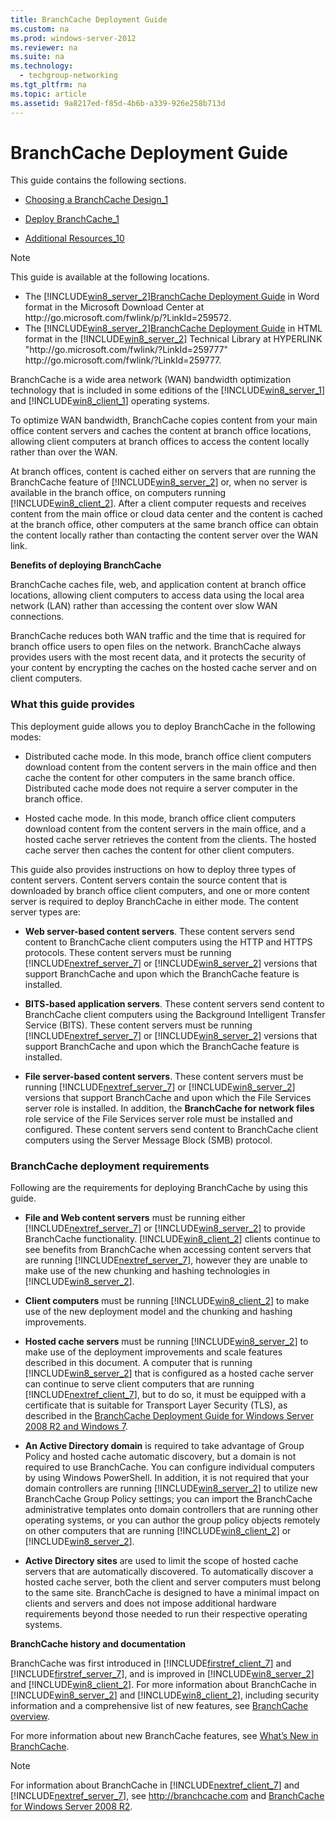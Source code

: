 ```yaml
---
title: BranchCache Deployment Guide
ms.custom: na
ms.prod: windows-server-2012
ms.reviewer: na
ms.suite: na
ms.technology: 
  - techgroup-networking
ms.tgt_pltfrm: na
ms.topic: article
ms.assetid: 9a8217ed-f85d-4b6b-a339-926e258b713d
---
```

# BranchCache Deployment Guide
This guide contains the following sections.  
  
-   [Choosing a BranchCache Design_1](../Topic/Choosing-a-BranchCache-Design_1.md)  
  
-   [Deploy BranchCache_1](../Topic/Deploy-BranchCache_1.md)  
  
-   [Additional Resources_10](../Topic/Additional-Resources_10.md)  
  
> [!NOTE]  
> This guide is available at the following locations.  
>   
> -   The [!INCLUDE[win8_server_2](../Token/win8_server_2_md.md)][BranchCache Deployment Guide](http://go.microsoft.com/fwlink/p/?LinkId=259572) in Word format in the Microsoft Download Center at http:\/\/go.microsoft.com\/fwlink\/p\/?LinkId\=259572.  
> -   The [!INCLUDE[win8_server_2](../Token/win8_server_2_md.md)][BranchCache Deployment Guide](http://go.microsoft.com/fwlink/?LinkId=259777) in HTML format in the [!INCLUDE[win8_server_2](../Token/win8_server_2_md.md)] Technical Library at  HYPERLINK "http:\/\/go.microsoft.com\/fwlink\/?LinkId\=259777" http:\/\/go.microsoft.com\/fwlink\/?LinkId\=259777.  
  
BranchCache is a wide area network \(WAN\) bandwidth optimization technology that is included in some editions of the [!INCLUDE[win8_server_1](../Token/win8_server_1_md.md)] and [!INCLUDE[win8_client_1](../Token/win8_client_1_md.md)] operating systems.  
  
To optimize WAN bandwidth, BranchCache copies content from your main office content servers and caches the content at branch office locations, allowing client computers at branch offices to access the content locally rather than over the WAN.  
  
At branch offices, content is cached either on servers that are running the BranchCache feature of [!INCLUDE[win8_server_2](../Token/win8_server_2_md.md)] or, when no server is available in the branch office, on computers running [!INCLUDE[win8_client_2](../Token/win8_client_2_md.md)]. After a client computer requests and receives content from the main office or cloud data center and the content is cached at the branch office, other computers at the same branch office can obtain the content locally rather than contacting the content server over the WAN link.  
  
**Benefits of deploying BranchCache**  
  
BranchCache caches file, web, and application content at branch office locations, allowing client computers to access data using the local area network \(LAN\) rather than accessing the content over slow WAN connections.  
  
BranchCache reduces both WAN traffic and the time that is required for branch office users to open files on the network.  BranchCache always provides users with the most recent data, and it protects the security of your content by encrypting the caches on the hosted cache server and on client computers.  
  
### What this guide provides  
This deployment guide allows you to deploy BranchCache in the following modes:  
  
-   Distributed cache mode. In this mode, branch office client computers download content from the content servers in the main office and then cache the content for other computers in the same branch office. Distributed cache mode does not require a server computer in the branch office.  
  
-   Hosted cache mode. In this mode, branch office client computers download content from the content servers in the main office, and a hosted cache server retrieves the content from the clients. The hosted cache server then caches the content for other client computers.  
  
This guide also provides instructions on how to deploy three types of content servers. Content servers contain the source content that is downloaded by branch office client computers, and one or more content server is required to deploy BranchCache in either mode. The content server types are:  
  
-   **Web server\-based content servers**. These content servers send content to BranchCache client computers using the HTTP and HTTPS protocols. These content servers must be running [!INCLUDE[nextref_server_7](../Token/nextref_server_7_md.md)] or [!INCLUDE[win8_server_2](../Token/win8_server_2_md.md)] versions that support BranchCache and upon which the BranchCache feature is installed.  
  
-   **BITS\-based application servers**. These content servers send content to BranchCache client computers using the Background Intelligent Transfer Service \(BITS\). These content servers must be running [!INCLUDE[nextref_server_7](../Token/nextref_server_7_md.md)] or [!INCLUDE[win8_server_2](../Token/win8_server_2_md.md)] versions that support BranchCache and upon which the BranchCache feature is installed.  
  
-   **File server\-based content servers**. These content servers must be running [!INCLUDE[nextref_server_7](../Token/nextref_server_7_md.md)] or [!INCLUDE[win8_server_2](../Token/win8_server_2_md.md)] versions that support BranchCache and upon which the File Services server role is installed. In addition, the **BranchCache for network files** role service of the File Services server role must be installed and configured. These content servers send content to BranchCache client computers using the Server Message Block \(SMB\) protocol.  
  
### BranchCache deployment requirements  
Following are the requirements for deploying BranchCache by using this guide.  
  
-   **File and Web content servers** must be running either [!INCLUDE[nextref_server_7](../Token/nextref_server_7_md.md)] or [!INCLUDE[win8_server_2](../Token/win8_server_2_md.md)] to provide BranchCache functionality. [!INCLUDE[win8_client_2](../Token/win8_client_2_md.md)] clients continue to see benefits from BranchCache when accessing content servers that are running [!INCLUDE[nextref_server_7](../Token/nextref_server_7_md.md)], however they are unable to make use of the new chunking and hashing technologies in [!INCLUDE[win8_server_2](../Token/win8_server_2_md.md)].  
  
-   **Client computers** must be running [!INCLUDE[win8_client_2](../Token/win8_client_2_md.md)] to make use of the new deployment model and the chunking and hashing improvements.  
  
-   **Hosted cache servers** must be running [!INCLUDE[win8_server_2](../Token/win8_server_2_md.md)] to make use of the deployment improvements and scale features described in this document.  A computer that is running [!INCLUDE[win8_server_2](../Token/win8_server_2_md.md)] that is configured as a hosted cache server can continue to serve client computers that are running [!INCLUDE[nextref_client_7](../Token/nextref_client_7_md.md)], but to do so, it must be equipped with a certificate that is suitable for Transport Layer Security \(TLS\), as described in the [BranchCache Deployment Guide for Windows Server 2008 R2 and Windows 7](http://www.microsoft.com/download/en/details.aspx?displaylang=en&id=19558).  
  
-   **An Active Directory domain** is required to take advantage of Group Policy and hosted cache automatic discovery, but a domain is not required to use BranchCache.  You can configure individual computers by using Windows PowerShell. In addition, it is not required that your domain controllers are running [!INCLUDE[win8_server_2](../Token/win8_server_2_md.md)] to utilize new BranchCache Group Policy settings; you can import the BranchCache administrative templates onto domain controllers that are running other operating systems, or you can author the group policy objects remotely on other computers that are running [!INCLUDE[win8_client_2](../Token/win8_client_2_md.md)] or [!INCLUDE[win8_server_2](../Token/win8_server_2_md.md)].  
  
-   **Active Directory sites** are used to limit the scope of hosted cache servers that are automatically discovered.  To automatically discover a hosted cache server, both the client and server computers must belong to the same site. BranchCache is designed to have a minimal impact on clients and servers and does not impose additional hardware requirements beyond those needed to run their respective operating systems.  
  
**BranchCache history and documentation**  
  
BranchCache was first introduced in [!INCLUDE[firstref_client_7](../Token/firstref_client_7_md.md)] and [!INCLUDE[firstref_server_7](../Token/firstref_server_7_md.md)], and is improved in [!INCLUDE[win8_server_2](../Token/win8_server_2_md.md)] and [!INCLUDE[win8_client_2](../Token/win8_client_2_md.md)].  For more information about BranchCache in [!INCLUDE[win8_server_2](../Token/win8_server_2_md.md)] and [!INCLUDE[win8_client_2](../Token/win8_client_2_md.md)], including security information and a comprehensive list of new features, see [BranchCache overview](http://technet.microsoft.com/library/hh831696.aspx).  
  
For more information about new BranchCache features, see [What’s New in BranchCache](http://technet.microsoft.com/library/jj127252).  
  
> [!NOTE]  
> For information about BranchCache in [!INCLUDE[nextref_client_7](../Token/nextref_client_7_md.md)] and [!INCLUDE[nextref_server_7](../Token/nextref_server_7_md.md)], see [http:\/\/branchcache.com](http://branchcache.com) and  [BranchCache for Windows Server 2008 R2](http://technet.microsoft.com/library/dd996634(WS.10).aspx).  
  
